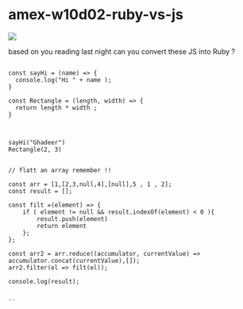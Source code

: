 # amex-w10d02-ruby-vs-js

![](https://zurich.impacthub.ch/wp-content/uploads/2016/01/55955100.jpg)

based on you reading last night can you convert these JS into Ruby ? 

```

const sayHi = (name) => { 
  console.log("Hi " + name );
}

const Rectangle = (length, width) => { 
  return length * width ;
}



sayHi("Ghadeer")
Rectangle(2, 3)


// flatt an array remember !! 

const arr = [1,[2,3,null,4],[null],5 , 1 , 2];
const result = [];

const filt =(element) => {
    if ( element != null && result.indexOf(element) < 0 ){
        result.push(element)
        return element
    };
};

const arr2 = arr.reduce((accumulator, currentValue) => accumulator.concat(currentValue),[]);
arr2.filter(el => filt(el));

console.log(result);


``
